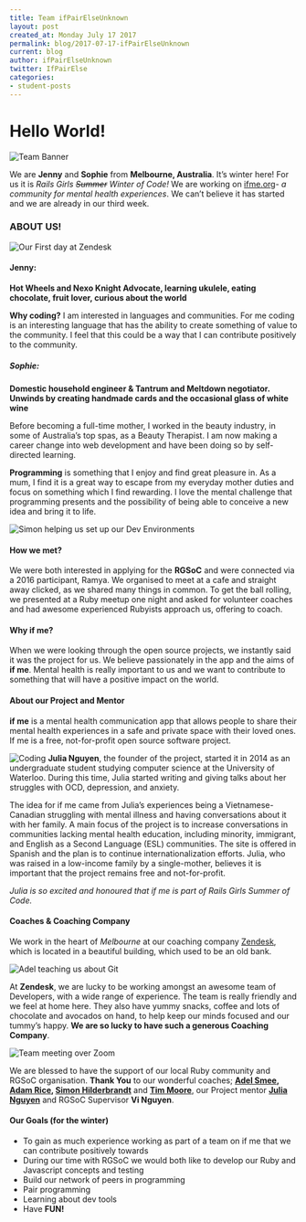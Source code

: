 ```yaml
---
title: Team ifPairElseUnknown
layout: post
created_at: Monday July 17 2017
permalink: blog/2017-07-17-ifPairElseUnknown
current: blog
author: ifPairElseUnknown
twitter: IfPairElse  ‏
categories:
- student-posts
---
```


# __Hello World!__

![Team Banner](/img/blog/2017/ifPairElseUnknown_v5.png)

We are __Jenny__ and __Sophie__ from __Melbourne, Australia__. It’s winter here! For us it is *Rails Girls ~~Summer~~ Winter of Code!* We are working on [ifme.org](https://www.if-me.org/)- _a community for mental health experiences_. We can’t believe it has started and we are already in our third week.

### __ABOUT US!__
![Our First day at Zendesk](/img/blog/2017/Zendesk.jpg)

#### __Jenny:__
 __Hot Wheels and Nexo Knight Advocate, learning ukulele, eating chocolate, fruit lover, curious about the world__

 __Why coding?__ I am interested in languages and communities. For me coding is an interesting language that has the ability to create something of value to the community. I feel that this could be a way that I can contribute positively to the community.

##### __Sophie:__
__Domestic household engineer & Tantrum and Meltdown negotiator. Unwinds by creating handmade cards and the occasional glass of white wine__

Before becoming a full-time mother, I worked in the beauty industry, in some of Australia’s top spas, as a Beauty Therapist. I am now making a career change into web development and have been doing so by self-directed learning.

__Programming__ is something that I enjoy and find great pleasure in. As a mum, I find it is a great way to escape from my everyday mother duties and focus on something which I find rewarding. I love the mental challenge that programming presents and the possibility of being able to conceive a new idea and bring it to life.

![Simon helping us set up our Dev Environments](/img/blog/2017/SimonH.jpg)

#### __How we met?__
We were both interested in applying for the __RGSoC__ and were connected via a 2016 participant, Ramya. We organised to meet at a cafe and straight away clicked, as we shared many things in common. To get the ball rolling, we presented at a Ruby meetup one night and asked for volunteer coaches and had awesome experienced Rubyists approach us, offering to coach.

#### __Why if me?__
When we were looking through the open source projects, we instantly said it was the project for us. We believe passionately in the app and the aims of __if me__. Mental health is really important to us and we want to contribute to something that will have a positive impact on the world.

#### __About our Project and Mentor__
__if me__ is a mental health communication app that allows people to share their mental health experiences in a safe and private space with their loved ones. If me is a free, not-for-profit open source software project.

![Coding](/img/blog/2017/atom.jpg)
__Julia Nguyen__, the founder of the project, started it in 2014 as an undergraduate student studying computer science at the University of Waterloo. During this time, Julia started writing and giving talks about her struggles with OCD, depression, and anxiety.

The idea for if me came from Julia’s experiences being a Vietnamese-Canadian struggling with mental illness and having conversations about it with her family. A main focus of the project is to increase conversations in communities lacking mental health education, including minority, immigrant, and English as a Second Language (ESL) communities. The site is offered in Spanish and the plan is to continue internationalization efforts. Julia, who was raised in a low-income family by a single-mother, believes it is important that the project remains free and not-for-profit.

_Julia is so excited and honoured that if me is part of Rails Girls Summer of Code._

#### __Coaches & Coaching Company__

We work in the heart of _Melbourne_ at our coaching company [Zendesk](https://www.zendesk.com/), which is located in a beautiful building, which used to be an old bank.

![Adel teaching us about Git](/img/blog/2017/Adelsmee.jpg)

At __Zendesk__, we are lucky to be working amongst an awesome team of Developers, with a wide range of experience. The team is really friendly and we feel at home here. They also have yummy snacks, coffee and lots of chocolate and avocados on hand, to help keep our minds focused and our tummy’s happy. __We are so lucky to have such a generous Coaching Company__.

![Team meeting over Zoom](/img/blog/2017/Teammeeting.jpg)

We are blessed to have the support of our local Ruby community and RGSoC organisation. __Thank You__ to our wonderful coaches; __[Adel Smee](https://twitter.com/adelsmee), [Adam Rice](www.twitter.com/HashNotAdam), [Simon Hilderbrandt](https://au.linkedin.com/in/simonhildebrandt)__ and __[Tim Moore](https://twitter.com/tmoore)__, our Project mentor __[Julia Nguyen](https://twitter.com/fleurchild)__ and RGSoC Supervisor __Vi Nguyen__.


#### __Our Goals (for the winter)__
* To gain as much experience working as part of a team on if me that we can contribute positively  towards
* During our time with RGSoC we would both like to develop our Ruby and Javascript concepts and testing
* Build our network of peers in programming
* Pair programming
* Learning about dev tools
* Have __FUN!__
